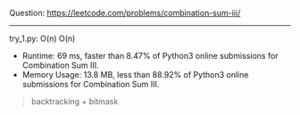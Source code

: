Question: https://leetcode.com/problems/combination-sum-iii/

---

try_1.py: O(n) O(n)

* Runtime: 69 ms, faster than 8.47% of Python3 online submissions for Combination Sum III.
* Memory Usage: 13.8 MB, less than 88.92% of Python3 online submissions for Combination Sum III.

> backtracking + bitmask
